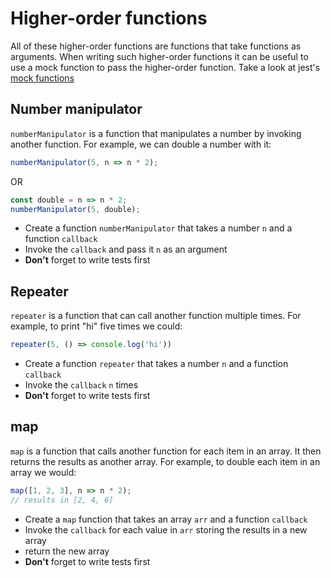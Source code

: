 # Higher-order functions

All of these higher-order functions are functions
that take functions as arguments. When writing
such higher-order functions it can be useful
to use a mock function to pass the higher-order
function. Take a look at jest's
[mock functions](https://jestjs.io/docs/en/mock-functions)

## Number manipulator

`numberManipulator` is a function that manipulates
a number by invoking another function. For example,
we can double a number with it:

```js
numberManipulator(5, n => n * 2);
```

OR

```js
const double = n => n * 2;
numberManipulator(5, double);
```


* Create a function `numberManipulator` that takes
  a number `n` and a function `callback`
* Invoke the `callback` and pass it `n` as an argument
* **Don't** forget to write tests first

## Repeater

`repeater` is a function that can call another function
multiple times. For example, to print "hi" five times
we could:

```js
repeater(5, () => console.log('hi'))
```

* Create a function `repeater` that takes a
  number `n` and a function `callback`
* Invoke the `callback` `n` times
* **Don't** forget to write tests first

## map

`map` is a function that calls another function for
each item in an array. It then returns the results
as another array. For example, to double each item
in an array we would:

```js
map([1, 2, 3], n => n * 2);
// results in [2, 4, 6]
```

* Create a `map` function that takes an array
  `arr` and a function `callback`
* Invoke the `callback` for each value in `arr`
  storing the results in a new array
* return the new array
* **Don't** forget to write tests first
